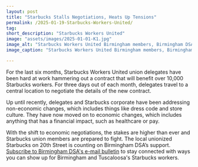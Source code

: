 ```yaml
---
layout: post 
title: "Starbucks Stalls Negotiations, Heats Up Tensions" 
permalink: /2025-01-19-Starbucks-Workers-United/
tag: 
short_description: "Starbucks Workers United"
image: "assets/images/2025-01-01-K1.jpg"
image_alt: "Starbucks Workers United Birmingham members, Birmingham DSA members, and other supporters of Starbucks workers pose for a piture, raising fists and holding pro-union, pro-worker signs. This picture was taken during SBWU Birmingham's December 24, 2024 strike outside the unionized Midtown Birmingham store on 20th Street."
image_caption: "Starbucks Workers United Birmingham members, Birmingham DSA members, and other supporters of Starbucks workers pose for a picture during SBWU Birmingham's Deeember 24, 2024 strike outside the unionized Midtown Birmingham store on 20th Street."

---
```


For the last six months, Starbucks Workers United union delegates have been hard at work hammering out a contract that will benefit over 10,000 Starbucks workers. For three days out of each month, delegates travel to a central location to negotiate the details of the new contract. 

Up until recently, delegates and Starbucks corporate have been addressing non-economic changes, which includes things like dress code and store culture. They have now moved on to economic changes, which includes anything that has a financial impact, such as healthcare or pay.

With the shift to economic negotiations, the stakes are higher than ever and Starbucks union members are prepared to fight. The local unionized Starbucks on 20th Street is counting on Birmingham DSA’s support. [Subscribe to Birmingham DSA's e-mail bulletin](https://actionnetwork.org/forms/birmingham-dsa-biweekly-bulletin-subscription-form) to stay connected with ways you can show up for Birmingham and Tuscaloosa's Starbucks workers.


